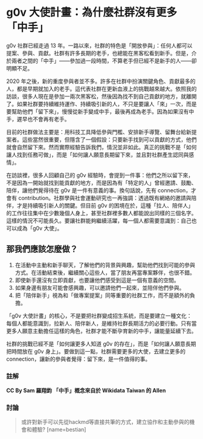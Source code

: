 # g0v 大使計畫：為什麼社群沒有更多「中手」

g0v 社群已經走過 13 年。一路以來，社群的特色是「開放參與」：任何人都可以提案、參與、貢獻。社群有許多長期的老手，也總能在黑客松看到新手。但是，介於兩者之間的「中手」——參加過一段時間，不算老手但已經不是新手的人——卻明顯不足。

2020 年之後，新的重度參與者並不多。許多在社群中扮演關鍵角色、貢獻最多的人，都是早期就加入的老手。這代表社群在更新血液上的挑戰越來越大。依照我的訪談，很多人現在是參加一兩次黑客松，然後因為找不到自己貢獻的地方，就離開了。如果社群要持續維持運作、持續吸引新的人，不只是要讓人「來」一次，而是要幫助他們「留下來」，慢慢從新手變成中手，最後再成為老手。因為如果沒有中手，遲早也不會再有老手。

目前的社群做法主要是：用科技工具降低參與門檻、安排新手導覽、留舞台給新提案者。這些當然很重要，但隱含了一個假設：只要新手找到可以貢獻的方式，他們就會自然留下來。然而實際經驗告訴我們，情況並非如此。真正的挑戰不是「如何讓人找到任務可做」，而是「如何讓人願意長期留下來，並且對社群產生認同與感情」。

在訪談裡，很多人回顧自己的 g0v 經驗時，會提到一件事：他們之所以留下來，不是因為一開始就找到能貢獻的地方，而是因為有「特定的人」曾經邀請、鼓勵、陪伴，讓他們覺得待在 g0v 是一件有意義的事。換句話說，先有 connection，才會有 contribution。社群學與社會運動研究也一再強調：透過既有網絡的邀請與陪伴，才是持續吸引新人的關鍵。但目前 g0v 的困境在於，這種「拉人、陪伴人」的工作往往集中在少數幾個人身上，甚至社群裡多數人都能說出同樣的三個名字。這樣的情況不可能長久。要讓社群能夠繼續活躍，每一個人都需要意識到：自己也可以成為「g0v 大使」。
## 那我們應該怎麼做？
1. 在活動中主動和新手聊天，了解他們的背景與興趣，幫助他們找到可能的參與方式。在活動結束後，繼續關心這些人，當了朋友再當專案夥伴，也很不錯。
2. 即使新手還沒有立即貢獻，也要讓他們感受到這是一個有意義的空間。
3. 如果身邊有朋友可能會感興趣，可以邀請他們一起來，並陪伴他們參與。
4. 把「陪伴新手」視為和「做專案提案」同等重要的社群工作，而不是額外的負擔。

「g0v 大使計畫」的核心，不是要把社群變成招生系統，而是要建立一種文化：每個人都能意識到，拉新人、陪伴新人，是維持社群長期活力的必要行動。只有當更多人願意主動擔任這樣的角色，社群才能不斷孕育新的中手，讓能量延續下去。

社群的挑戰已經不是「如何讓更多人知道 g0v 的存在」，而是「如何讓人願意長期把時間放在 g0v 身上」。要做到這一點，社群需要更多的大使，去建立更多的 connection，讓新的參與者覺得：留下來，是一件值得的事。

### 註解
**CC By Sam 羅翔鈞**
**「中手」概念來自於 Wikidata Taiwan 的 Allen**



### 討論

> 或許對新手可以先從hackmd等直接共筆的方式，建立協作和主動參與的機會和體驗? [name=bestian]